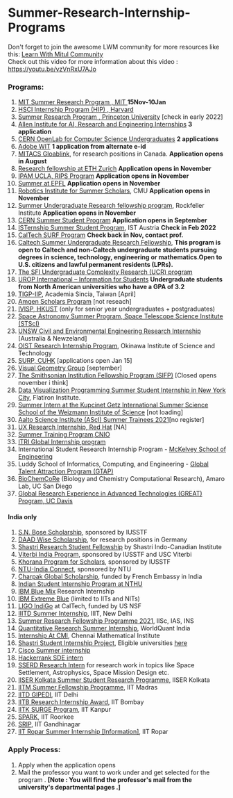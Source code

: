 # Summer-Research-Internship-Programs
Don't forget to join the awesome LWM community for more resources like this: [Learn With Mitul Community](https://discord.gg/yzegezxsd8)
<br>Check out this video for more information about this video : https://youtu.be/vzVnRxU7AJo
### Programs:
1.  [MIT Summer Research Program , MIT ](https://oge.mit.edu/graddiversity/msrp/) **15Nov-10Jan**
1.   [HSCI Internship Program (HIP) , Harvard](https://hsci.harvard.edu/research/hsci-internship-program-hip)
2.   [Summer Research Program , Princeton University](https://undergraduateresearch.princeton.edu/programs/summer-programs?field_princeton_status_eligibili_value=Non-Princeton+undergrads&field_class_year_eligibility_value=Juniors&field_division_value=Engineering) [check in early 2022]
3.  [Allen Institute for AI, Research and Engineering Internships](https://allenai.org/internships) **3 application**
4.  [CERN OpenLab for Computer Science Undergraduates](https://openlab.cern/education) **2 applications**
5.  [Adobe WIT](https://research.adobe.com/forms/adobe-india-women-in-technology-scholarship/) **1 application from alternate e-id**
6.  [MITACS Gloablink](https://www.mitacs.ca/en/programs/globalink/globalink-research-internship), for research positions in Canada. **Application opens in August**
7.  [Research fellowship at ETH Zurich](https://www.inf.ethz.ch/studies/summer-research-fellowship.html) **Application opens in November**
8.  [IPAM UCLA, RIPS Program](http://www.ipam.ucla.edu/programs/student-research-programs/) **Application opens in November**
9.  [Summer at EPFL](https://summer.epfl.ch/) **Application opens in November**
10.  [Robotics Institute for Summer Scholars](https://riss.ri.cmu.edu/), CMU **Application opens in November**
11.  [Summer Undergraduate Research fellowship program](https://www.rockefeller.edu/education-and-training/surf/), Rockfeller Institute **Application opens in November**
12.  [CERN Summer Student Program](https://careers.cern/summer) **Application opens in September**
13.  [ISTernship Summer Student Program](https://phd.pages.ist.ac.at/isternship/), IST Austria **Check in Feb 2022**
14.  [CalTech SURF Program](https://www.sfp.caltech.edu/programs/surf/application_information) **Check back in Nov, contact prof.**
15.  [Caltech Summer Undergraduate Research Fellowship](https://www.jpl.nasa.gov/edu/intern/apply/caltech-summer-undergraduate-research-fellowship/), **This program is open to Caltech and non-Caltech undergraduate students pursuing degrees in science, technology, engineering or mathematics.Open to U.S. citizens and lawful permanent residents (LPRs).**
16. [The SFI Undergraduate Complexity Research (UCR) program](https://www.santafe.edu/engage/learn/programs/undergraduate-complexity-research)
17. [UROP International – Information for Students](https://www.rwth-aachen.de/cms/root/Forschung/Angebote-fuer-Forschende/Angebote-fuer-Studierende/UROP/UROP-INternational/~wnr/Informationen-fuer-Studierende/?lidx=1) **Undergraduate students from North American universities who have a GPA of 3.2**
18. [TIGP-IIP](https://tigpsip.apps.sinica.edu.tw/index.php), Academia Sincia, Taiwan [April]
18. [Amgen Scholars Program](amgenscholars.com/asia-program) [not reseach]
19. [IVISP, HKUST](https://pg.ust.hk/ivisp) (only for senior year undergraduates + postgraduates)
20. [Space Astronomy Summer Program, Space Telescope Science Institute (STScI)](http://www.stsci.edu/opportunities/space-astronomy-summer-program)
21. [UNSW Civil and Environmental Engineering Research Internship](https://www.engineering.unsw.edu.au/civil-engineering/study-with-us/international-exchange/research-internship-to-unsw-for-international-students) [Australia & Newzeland]
22. [OIST Research Internship Program](https://groups.oist.jp/grad/research-interns), Okinawa Institute of Science and Technology
23. [SURP, CUHK](http://www.summer.cuhk.edu.hk/surp/) [applications open Jan 15]
24. [Visual Geometry Group](https://www.robots.ox.ac.uk/~vgg/) [september]
25. [The Smithsonian Institution Fellowship Program (SIFP)](https://www.smithsonianofi.com/fellowship-opportunities/smithsonian-institution-fellowship-program/) [Closed opens november i think]
26. [Data Visualization Programming Summer Student Internship in New York City](https://simonsfoundation.wd1.myworkdayjobs.com/en-US/simonsfoundationcareers/job/162-Fifth-Avenue/Data-Visualization-Intern--SCC_R0000579), Flatiron Institute. 
27. [Summer Intern at the Kupcinet Getz International Summer Science School of the Weizmann Institute of Science](https://www.weizmann.ac.il/feinberg/admissions/kupcinet-getz-international-summer-school/about-program-0) [not loading]
28. [Aalto Science Institute (AScI) Summer Trainees 2021](https://www.aalto.fi/en/open-positions/aalto-science-institute-asci-summer-trainees-2021)[no register]
30. [UX Research Internship, Red Hat](https://us-redhat.icims.com/jobs/83084/remote-us-nc/job) [NA]
31. [Summer Training Program,CNIO](https://www.cnio.es/en/education-and-career-development/career-development-programmes/undergraduate-students/)
32. [ITRI Global Internship program](https://www.itri.org.tw/english/ListStyle.aspx?DisplayStyle=05&SiteID=1&MmmID=617731531432246346)
33. International Student Research Internship Program - [McKelvey School of Engineering](https://engineering.wustl.edu/academics/undergraduate-research/international-student-research-internship-program.html)
34. Luddy School of Informatics, Computing, and Engineering - [Global Talent Attraction Program (GTAP)](https://luddy.indiana.edu/research/student-research/fellowship.html)
35. [BioChemCoRe](https://biochemcore.ucsd.edu/) (Biology and Chemistry Computational Research), Amaro Lab, UC San Diego 
36. [Global Research Experience in Advanced Technologies (GREAT) Program, UC Davis](https://great.ucdavis.edu/)

#### India only

1. [S.N. Bose Scholarship](http://iusstf.org/story/53-74-For-Indian-Students.html), sponsored by IUSSTF
2. [DAAD Wise Scholarship](https://www.daad.de/go/en/stipa50015295), for research positions in Germany
1. [Shastri Research Student Fellowship](https://www.shastriinstitute.org/shastri-research-student-fellowship) by Shastri Indo-Canadian Institute
2. [Viterbi India Program](https://www.iusstf.org/program/iusstf-viterbi-program), sponsored by IUSSTF and USC Viterbi
3. [Khorana Program for Scholars](https://www.iusstf.org/program/khorana-program-for-scholars), sponsored by IUSSTF
4. [NTU-India Connect](http://global.ntu.edu.sg/GMP/ic/Pages/default.aspx), sponsored by NTU
5. [Charpak Global Scholarship](https://www.inde.campusfrance.org/charpak-lab-scholarship), funded by French Embassy in India
6. [Indian Student Internship Program at NTHU](http://oga.nthu.edu.tw/news.php?id=233&lang=en)
7. [IBM Blue Mix](https://researcher.watson.ibm.com/researcher/view_group_subpage.php?id=8101) Research Internship
8. [IBM Extreme Blue](http://www-07.ibm.com/employment/in/students/extreme-blue/index.html) (limited to IITs and NITs)
9. [LIGO IndiGo](http://jobs.gw-indigo.org/tiki-index.php?page=LIGO-IndIGO+Summer+Students+Program) at CalTech, funded by US NSF
10. [IIITD Summer Internship](https://www.iiitd.ac.in/placement/internships), IIIT, New Delhi
11. [Summer Research Fellowship Programme 2021](https://web-japps.ias.ac.in:8443/fellowship2021/application_instructions.jsp), IISc, IAS, INS
12. [Quantitative Research Summer Internship](https://websim.worldquantchallenge.com/en/cms/wqc/summerprograms/india/), WorldQuant India
13. [Internship At CMI](https://www.cmi.ac.in/admissions/internships.php), Chennai Mathematical Institute
14. [Shastri Student Internship Project](https://www.shastriinstitute.org/Shastri_Student_Internship_Project), Eligible universities [here](https://www.shastriinstitute.org/member-council)
15. [Cisco Summer internship](https://jobs.cisco.com/jobs/ProjectDetail/Software-Engineer-Bachelor-s-Intern-United-States/1295250?source=Pitt+CSC&tags=CDC+SnNG+students-and-new-graduate-programs)
16. [Hackerrank SDE intern](https://breakinghierarchy.com/hackerrank-sde-intern/)
17. [SSERD Research Intern](https://www.sserd.org/internship/) for research work in topics like Space Settlement, Astrophysics, Space Mission Design etc.
18. [IISER Kolkata Summer Student Research Programme](https://www.iiserkol.ac.in/~summer.research/), IISER Kolkata
19. [IITM Summer Fellowship Programme](https://sfp.iitm.ac.in), IIT Madras
20. [IITD GIPEDI](https://web.iitd.ac.in/~subrat/SummerInternshipRules.htm), IIT Delhi
21. [IITB Research Internship Award](http://www.iitb.ac.in/en/education/research-internship), IIT Bombay
22. [IITK SURGE Program](http://surge.iitk.ac.in/about.html), IIT Kanpur
23. [SPARK](http://spark.iitr.ac.in/), IIT Roorkee
24. [SRIP](https://srip.iitgn.ac.in/info/), IIT Gandhinagar
25. [IIT Ropar Summer Internship](https://onlineportal.iitrpr.ac.in/sia-21)[ [Information]](https://www.iitrpr.ac.in/sites/default/files/Advertisement%20for%20Summer%20Internship%202021.pdf), IIT Ropar



### Apply Process:
1. Apply when the application opens
2. Mail the professor you want to work under and get selected for the program . **[Note : You will find the professor's mail from the  university's departmental pages .]**
